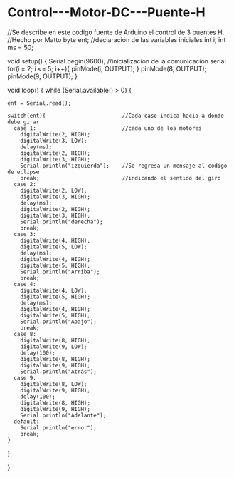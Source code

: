 # Control---Motor-DC---Puente-H
//Se describe en este código fuente de Arduino el control de 3 puentes H.
//Hecho por Matto
byte ent;                               //declaración de las variables iniciales
int i;
int ms = 50;

void setup() {
  Serial.begin(9600);                   //inicialización de la comunicación serial
  for(i = 2; i <= 5; i++){
    pinMode(i, OUTPUT);
  }
  pinMode(8, OUTPUT);
  pinMode(9, OUTPUT);
}

void loop() {
  while (Serial.available() > 0) {
 
    ent = Serial.read();
    
    switch(ent){                        //Cada caso indica hacia a donde debe girar
      case 1:                           //cada uno de los motores
        digitalWrite(2, HIGH);
        digitalWrite(3, LOW);
        delay(ms);
        digitalWrite(2, HIGH);
        digitalWrite(3, HIGH);
        Serial.println("izquierda");    //Se regresa un mensaje al código de eclipse
        break;                          //indicando el sentido del giro
      case 2:
        digitalWrite(2, LOW);
        digitalWrite(3, HIGH);
        delay(ms);
        digitalWrite(2, HIGH);
        digitalWrite(3, HIGH);
        Serial.println("derecha");             
        break;
      case 3:
        digitalWrite(4, HIGH);
        digitalWrite(5, LOW);
        delay(ms);
        digitalWrite(4, HIGH);
        digitalWrite(5, HIGH);
        Serial.println("Arriba");              
        break;
      case 4:
        digitalWrite(4, LOW);
        digitalWrite(5, HIGH);
        delay(ms);
        digitalWrite(4, HIGH);
        digitalWrite(5, HIGH);
        Serial.println("Abajo");       
        break;
      case 8:
        digitalWrite(8, HIGH);
        digitalWrite(9, LOW);
        delay(100);
        digitalWrite(8, HIGH);
        digitalWrite(9, HIGH);
        Serial.println("Atrás");
      case 9:
        digitalWrite(8, LOW);
        digitalWrite(9, HIGH);
        delay(100);
        digitalWrite(8, HIGH);
        digitalWrite(9, HIGH);
        Serial.println("Adelante");
      default:
        Serial.println("error");
        break;
    }
  }
  
}
